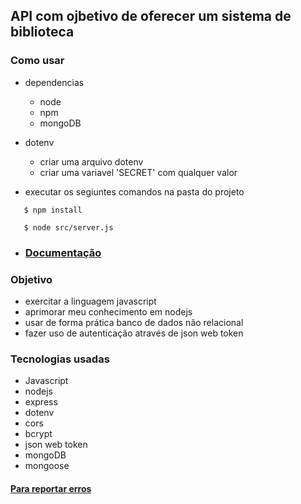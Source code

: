 ## API com ojbetivo de oferecer um sistema de biblioteca

   ### Como usar
   -  dependencias
      - node
      - npm
      - mongoDB
      
   - dotenv
      - criar uma arquivo dotenv
      - criar uma variavel 'SECRET' com qualquer valor

   - executar os segiuntes comandos na pasta do projeto
   ```
      $ npm install

      $ node src/server.js
   ```
   
   - ### [Documentação](https://github.com/eduardosdl/LibraryAPI/wiki)  
  
   ### Objetivo
   - exercitar a linguagem javascript
   - aprimorar meu conhecimento em nodejs
   - usar de forma prática banco de dados não relacional
   - fazer uso de autenticação através de json web token

   ### Tecnologias usadas
   - Javascript
   - nodejs
   - express
   - dotenv
   - cors
   - bcrypt
   - json web token
   - mongoDB
   - mongoose

   #### [Para reportar erros](https://github.com/eduardosdl/LibraryAPI/issues)
